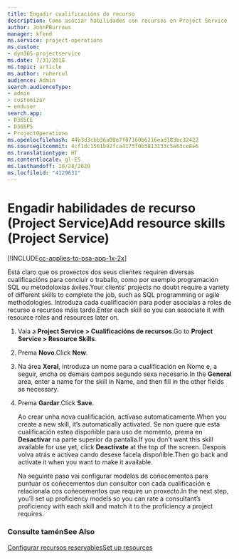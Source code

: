 ```yaml
---
title: Engadir cualificacións do recurso
description: Como asociar habilidades con recursos en Project Service
author: JohnPBurrows
manager: kfend
ms.service: project-operations
ms.custom:
- dyn365-projectservice
ms.date: 7/31/2018
ms.topic: article
ms.author: ruhercul
audience: Admin
search.audienceType:
- admin
- customizer
- enduser
search.app:
- D365CE
- D365PS
- ProjectOperations
ms.openlocfilehash: 44b3d3cbb36a00e7f07160b6216ead183bc32422
ms.sourcegitcommit: 4cf1dc1561b92fca4175f0b3813133c5e63ce8e6
ms.translationtype: HT
ms.contentlocale: gl-ES
ms.lasthandoff: 10/28/2020
ms.locfileid: "4129631"
---
```

# <a name="add-resource-skills-project-service"></a><span data-ttu-id="8cd10-103">Engadir habilidades de recurso (Project Service)</span><span class="sxs-lookup"><span data-stu-id="8cd10-103">Add resource skills (Project Service)</span></span>

[!INCLUDE[cc-applies-to-psa-app-1x-2x](../includes/cc-applies-to-psa-app-1x-2x.md)]

<span data-ttu-id="8cd10-104">Está claro que os proxectos dos seus clientes requiren diversas cualificacións para concluír o traballo, como por exemplo programación SQL ou metodoloxías áxiles.</span><span class="sxs-lookup"><span data-stu-id="8cd10-104">Your clients’ projects no doubt require a variety of different skills to complete the job, such as SQL programming or agile methodologies.</span></span> <span data-ttu-id="8cd10-105">Introduza cada cualificación para poder asocialas a roles de recurso e recursos máis tarde.</span><span class="sxs-lookup"><span data-stu-id="8cd10-105">Enter each skill so you can associate it with resource roles and resources later on.</span></span>  
  
1. <span data-ttu-id="8cd10-106">Vaia a **Project Service > Cualificacións de recursos**.</span><span class="sxs-lookup"><span data-stu-id="8cd10-106">Go to **Project Service > Resource Skills**.</span></span>  
  
2. <span data-ttu-id="8cd10-107">Prema **Novo**.</span><span class="sxs-lookup"><span data-stu-id="8cd10-107">Click **New**.</span></span>  
  
3. <span data-ttu-id="8cd10-108">Na área **Xeral**, introduza un nome para a cualificación en Nome e, a seguir, encha os demais campos segundo sexa necesario.</span><span class="sxs-lookup"><span data-stu-id="8cd10-108">In the **General** area, enter a name for the skill in Name, and then fill in the other fields as necessary.</span></span>  
  
4. <span data-ttu-id="8cd10-109">Prema **Gardar**.</span><span class="sxs-lookup"><span data-stu-id="8cd10-109">Click **Save**.</span></span>  
  
   <span data-ttu-id="8cd10-110">Ao crear unha nova cualificación, actívase automaticamente.</span><span class="sxs-lookup"><span data-stu-id="8cd10-110">When you create a new skill, it’s automatically activated.</span></span> <span data-ttu-id="8cd10-111">Se non quere que esta cualificación estea dispoñible para uso de momento, prema en **Desactivar** na parte superior da pantalla.</span><span class="sxs-lookup"><span data-stu-id="8cd10-111">If you don’t want this skill available for use yet, click **Deactivate** at the top of the screen.</span></span> <span data-ttu-id="8cd10-112">Despois volva atrás e actívea cando desexe facela dispoñible.</span><span class="sxs-lookup"><span data-stu-id="8cd10-112">Then go back and activate it when you want to make it available.</span></span>  
  
   <span data-ttu-id="8cd10-113">Na seguinte paso vai configurar modelos de coñecementos para puntuar os coñecementos dun consultor con cada cualificación e relacionala cos coñecementos que require un proxecto.</span><span class="sxs-lookup"><span data-stu-id="8cd10-113">In the next step, you’ll set up proficiency models so you can rate a consultant’s proficiency with each skill and match it to the proficiency a project requires.</span></span>  
  
### <a name="see-also"></a><span data-ttu-id="8cd10-114">Consulte tamén</span><span class="sxs-lookup"><span data-stu-id="8cd10-114">See Also</span></span>  
 [<span data-ttu-id="8cd10-115">Configurar recursos reservables</span><span class="sxs-lookup"><span data-stu-id="8cd10-115">Set up resources</span></span>](../psa/set-up-resources.md)
